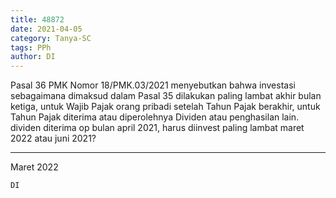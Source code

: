 ```yaml
---
title: 48872
date: 2021-04-05
category: Tanya-SC
tags: PPh
author: DI
---
```


Pasal 36 PMK Nomor 18/PMK.03/2021 menyebutkan bahwa investasi sebagaimana dimaksud dalam Pasal 35 dilakukan paling lambat akhir bulan ketiga, untuk Wajib Pajak orang pribadi setelah Tahun Pajak berakhir, untuk Tahun Pajak diterima atau diperolehnya Dividen atau penghasilan lain. dividen diterima op bulan april 2021, harus diinvest paling lambat maret 2022 atau juni 2021?

---

Maret 2022

`DI`
